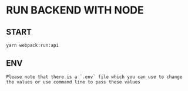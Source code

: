 # RUN BACKEND WITH NODE

## START

    yarn webpack:run:api

## ENV

    Please note that there is a `.env` file which you can use to change the values or use command line to pass these values
